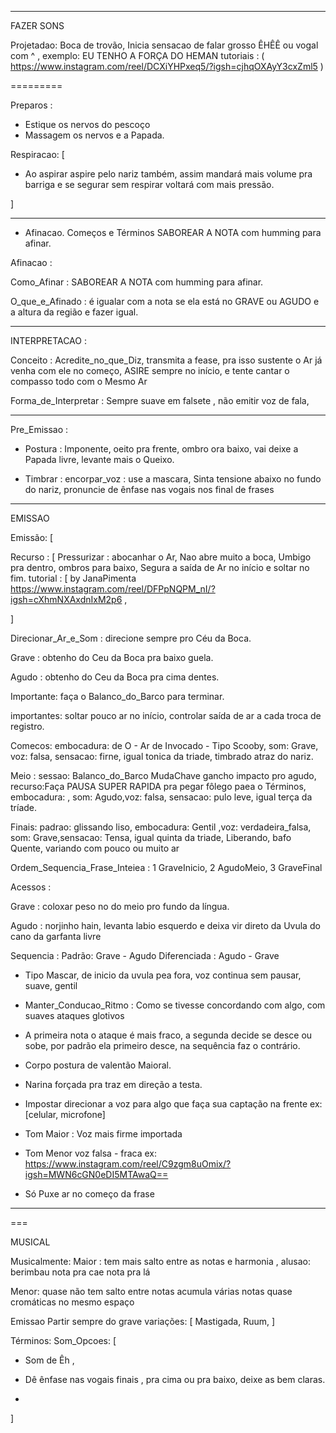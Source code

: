 

---

FAZER SONS

Projetadao: Boca de trovão, Inicia sensacao de falar grosso ÊHÊÊ ou vogal com ^ , exemplo: EU TENHO A FORÇA DO HEMAN
tutoriais : ( https://www.instagram.com/reel/DCXiYHPxeq5/?igsh=cjhqOXAyY3cxZml5 )



=========












Preparos :
- Estique os nervos do pescoço
- Massagem os nervos e a Papada.

Respiracao: [
- Ao aspirar aspire pelo nariz também,  assim mandará mais volume pra barriga e se segurar sem respirar voltará com mais pressão.

]

---

- Afinacao. Começos e Términos SABOREAR A NOTA com humming para afinar.

Afinacao : 

Como_Afinar : SABOREAR A NOTA com humming para afinar.

O_que_e_Afinado : é igualar com a nota se ela está no GRAVE ou AGUDO e a altura da região  e fazer igual. 

---

INTERPRETACAO :

Conceito : Acredite_no_que_Diz, transmita a fease, pra isso sustente o Ar já venha com ele no começo, ASIRE sempre no início, e tente cantar o compasso todo com o Mesmo Ar

Forma_de_Interpretar : Sempre suave em falsete , não emitir voz de fala,

---
Pre_Emissao :

- Postura : Imponente, oeito pra frente, ombro ora baixo, vai deixe a Papada livre, levante mais o Queixo.

- Timbrar : encorpar_voz : use a mascara, Sinta tensione abaixo no fundo do nariz, pronuncie de ênfase nas vogais nos final de frases

---
EMISSAO

Emissão: [  

Recurso : [
Pressurizar : abocanhar o Ar, 
Nao abre muito a boca, 
Umbigo pra dentro, ombros para baixo,
Segura a saída de Ar no início e soltar no fim.
tutorial : [
by JanaPimenta https://www.instagram.com/reel/DFPpNQPM_nI/?igsh=cXhmNXAxdnIxM2p6 ,

]

Direcionar_Ar_e_Som : direcione sempre pro Céu da Boca.

Grave : obtenho do Ceu da Boca pra baixo guela.

Agudo : obtenho do Ceu da Boca pra cima dentes.

Importante: faça o Balanco_do_Barco para terminar.

importantes: soltar pouco ar no início, controlar saída de ar a cada troca de registro.

Comecos: embocadura: de O - Ar de Invocado - Tipo Scooby,  som: Grave, voz: falsa,  sensacao: firne, igual tonica da triade, timbrado atraz do nariz.

Meio : sessao: Balanco_do_Barco MudaChave gancho impacto pro agudo,
recurso:Faça PAUSA SUPER RAPIDA pra pegar fôlego paea o Términos, embocadura: , som: Agudo,voz: falsa, sensacao: pulo leve, igual terça da tríade. 

Finais: padrao: glissando liso, embocadura: Gentil ,voz: verdadeira_falsa, som: Grave,sensacao: Tensa, igual quinta da triade, Liberando, bafo Quente, variando com pouco ou muito ar

Ordem_Sequencia_Frase_Inteiea : 1 GraveInicio,  2 AgudoMeio, 3 GraveFinal

Acessos : 

  Grave : coloxar peso no  do meio pro fundo da língua.

  Agudo : norjinho hain, levanta labio esquerdo e deixa vir direto da Uvula do cano da garfanta livre


Sequencia : 
  Padrão: Grave - Agudo
  Diferenciada : Agudo - Grave

- Tipo Mascar, de inicio da uvula pea fora, voz continua sem pausar, suave, gentil 

- Manter_Conducao_Ritmo : Como se tivesse concordando com algo, com suaves ataques glotivos

- A primeira nota o ataque é mais fraco, a segunda decide se desce ou sobe, por padrão ela primeiro desce, na sequência faz o contrário.

- Corpo postura de valentão Maioral.
- Narina forçada pra traz em direção a testa.
- Impostar direcionar a voz para algo que faça sua captação na frente ex:[celular, microfone]

- Tom Maior : Voz mais firme importada
- Tom Menor voz falsa - fraca ex: https://www.instagram.com/reel/C9zgm8uOmix/?igsh=MWN6cGN0eDI5MTAwaQ==

- Só Puxe ar no começo da frase 

---


===

MUSICAL 

Musicalmente:
Maior : tem mais salto entre as notas e harmonia , alusao: berimbau nota pra cae nota pra lá

Menor: quase não tem salto entre notas acumula várias notas quase cromáticas no mesmo espaço

Emissao
Partir sempre do grave
  variações: [ Mastigada, Ruum, ]


Términos:
  Som_Opcoes: [
- Som de Êh ,

- Dê ênfase nas vogais finais , pra cima ou pra baixo, deixe as bem claras.
-
]

